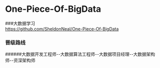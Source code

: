 # One-Piece-Of-BigData
###大数据学习  
https://github.com/SheldonNeal/One-Piece-Of-BigData
### 晋级路线
######大数据开发工程师--大数据算法工程师--大数据项目经理--大数据架构师--资深架构师 
 